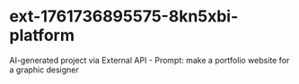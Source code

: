 # ext-1761736895575-8kn5xbi-platform
AI-generated project via External API - Prompt: make a portfolio website for a graphic designer

